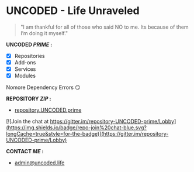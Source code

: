 # UNCODED - Life Unraveled
> "I am thankful for all of those who said NO to me. Its because of them I’m doing it myself."

**UNCODED _PRIME_ :**

- [x] Repositories
- [x] Add-ons
- [x] Services
- [x] Modules

Nomore Dependency Errors :smirk:

**REPOSITORY _ZIP_ :**

* [repository.UNCODED.prime](http://start.uncoded.life)

[![Join the chat at https://gitter.im/repository-UNCODED-prime/Lobby](https://img.shields.io/badge/repo-join%20chat-blue.svg?longCache=true&style=for-the-badge)](https://gitter.im/repository-UNCODED-prime/Lobby)





 **CONTACT _ME_ :**

* admin@uncoded.life




